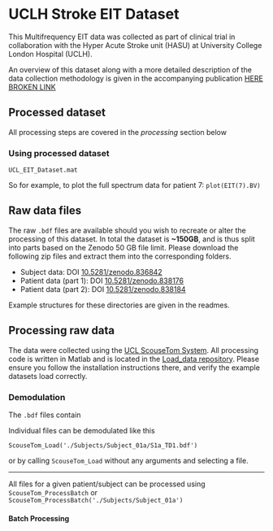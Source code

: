# UCLH Stroke EIT Dataset
This Multifrequency EIT data was collected as part of clinical trial in collaboration with the Hyper Acute Stroke unit (HASU) at University College London Hospital (UCLH).

An overview of this dataset along with a more detailed description of the data collection methodology is given in the accompanying publication [HERE BROKEN LINK](badbad)

## Processed dataset



All processing steps are covered in the _processing_ section below


### Using processed dataset

`UCL_EIT_Dataset.mat`

So for example, to plot the full spectrum data for patient 7: `plot(EIT(7).BV)`

## Raw data files
The raw `.bdf` files are available should you wish to recreate or alter the processing of this dataset. In total the dataset is **~150GB**, and is thus split into parts based on the Zenodo 50 GB file limit.  Please download the following zip files and extract them into the corresponding folders.

-   Subject data:  DOI [10.5281/zenodo.836842](10.5281/zenodo.836842)
-   Patient data (part 1): DOI [10.5281/zenodo.838176](10.5281/zenodo.838176)
-   Patient data (part 2): DOI [10.5281/zenodo.838184](10.5281/zenodo.838184)

Example structures for these directories are given in the readmes.

## Processing raw data
The data were collected using the [UCL ScouseTom System](https://github.com/EIT-team/ScouseTom). All processing code is written in Matlab and is located in the [Load_data repository](https://github.com/EIT-team/Load_data). Please ensure you follow the installation instructions there, and verify the example datasets load correctly.

### Demodulation
The `.bdf` files contain

Individual files can be demodulated like this
```
ScouseTom_Load('./Subjects/Subject_01a/S1a_TD1.bdf')
```

or by calling `ScouseTom_Load` without any arguments and selecting a file.

-----
All files for a given patient/subject can be processed using `ScouseTom_ProcessBatch` or `ScouseTom_ProcessBatch('./Subjects/Subject_01a')`

#### Batch Processing

